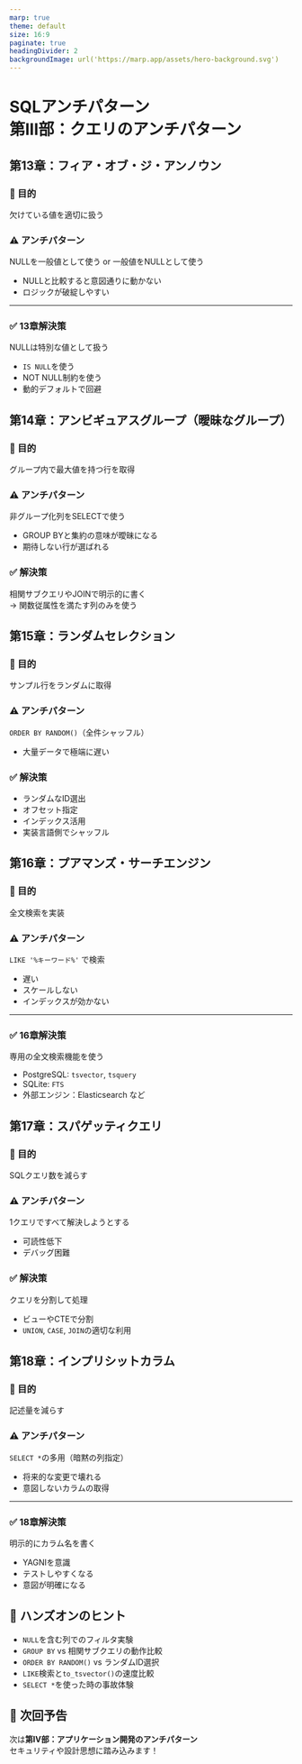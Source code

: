 ```yaml
---
marp: true
theme: default
size: 16:9
paginate: true
headingDivider: 2
backgroundImage: url('https://marp.app/assets/hero-background.svg')
---
```


# SQLアンチパターン  <br> 第III部：クエリのアンチパターン

<!-- --- -->

## 第13章：フィア・オブ・ジ・アンノウン

### 🎯 目的
欠けている値を適切に扱う

### ⚠️ アンチパターン
NULLを一般値として使う or 一般値をNULLとして使う

- NULLと比較すると意図通りに動かない
- ロジックが破綻しやすい

---

### ✅ 13章解決策
NULLは特別な値として扱う

- `IS NULL`を使う
- NOT NULL制約を使う
- 動的デフォルトで回避

<!-- --- -->

## 第14章：アンビギュアスグループ（曖昧なグループ）

### 🎯 目的
グループ内で最大値を持つ行を取得

### ⚠️ アンチパターン
非グループ化列をSELECTで使う

- GROUP BYと集約の意味が曖昧になる
- 期待しない行が選ばれる

### ✅ 解決策
相関サブクエリやJOINで明示的に書く  
→ 関数従属性を満たす列のみを使う

<!-- --- -->

## 第15章：ランダムセレクション

### 🎯 目的
サンプル行をランダムに取得

### ⚠️ アンチパターン
`ORDER BY RANDOM()`（全件シャッフル）

- 大量データで極端に遅い

### ✅ 解決策
- ランダムなID選出
- オフセット指定
- インデックス活用
- 実装言語側でシャッフル

<!-- --- -->

## 第16章：プアマンズ・サーチエンジン

### 🎯 目的
全文検索を実装

### ⚠️ アンチパターン
`LIKE '%キーワード%'` で検索

- 遅い
- スケールしない
- インデックスが効かない

---

### ✅ 16章解決策
専用の全文検索機能を使う

- PostgreSQL: `tsvector`, `tsquery`
- SQLite: `FTS`
- 外部エンジン：Elasticsearch など

<!-- --- -->

## 第17章：スパゲッティクエリ

### 🎯 目的
SQLクエリ数を減らす

### ⚠️ アンチパターン
1クエリですべて解決しようとする

- 可読性低下
- デバッグ困難

### ✅ 解決策
クエリを分割して処理

- ビューやCTEで分割
- `UNION`, `CASE`, `JOIN`の適切な利用

<!-- --- -->

## 第18章：インプリシットカラム

### 🎯 目的
記述量を減らす

### ⚠️ アンチパターン
`SELECT *`の多用（暗黙の列指定）

- 将来的な変更で壊れる
- 意図しないカラムの取得

---

### ✅ 18章解決策
明示的にカラム名を書く

- YAGNIを意識
- テストしやすくなる
- 意図が明確になる

<!-- --- -->

## 🧪 ハンズオンのヒント

- `NULL`を含む列でのフィルタ実験
- `GROUP BY` vs 相関サブクエリの動作比較
- `ORDER BY RANDOM()` vs ランダムID選択
- `LIKE`検索と`to_tsvector()`の速度比較
- `SELECT *`を使った時の事故体験

<!-- --- -->

## 🚀 次回予告

次は**第IV部：アプリケーション開発のアンチパターン**  
セキュリティや設計思想に踏み込みます！

